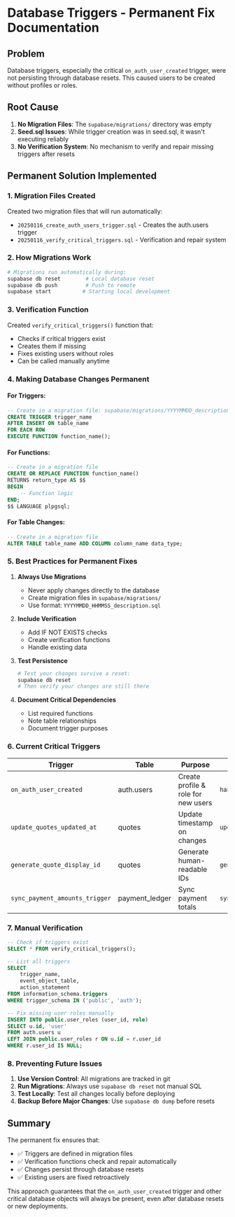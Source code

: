 # Database Triggers - Permanent Fix Documentation

## Problem
Database triggers, especially the critical `on_auth_user_created` trigger, were not persisting through database resets. This caused users to be created without profiles or roles.

## Root Cause
1. **No Migration Files**: The `supabase/migrations/` directory was empty
2. **Seed.sql Issues**: While trigger creation was in seed.sql, it wasn't executing reliably
3. **No Verification System**: No mechanism to verify and repair missing triggers after resets

## Permanent Solution Implemented

### 1. Migration Files Created
Created two migration files that will run automatically:
- `20250116_create_auth_users_trigger.sql` - Creates the auth.users trigger
- `20250116_verify_critical_triggers.sql` - Verification and repair system

### 2. How Migrations Work
```bash
# Migrations run automatically during:
supabase db reset        # Local database reset
supabase db push         # Push to remote
supabase start          # Starting local development
```

### 3. Verification Function
Created `verify_critical_triggers()` function that:
- Checks if critical triggers exist
- Creates them if missing
- Fixes existing users without roles
- Can be called manually anytime

### 4. Making Database Changes Permanent

#### For Triggers:
```sql
-- Create in a migration file: supabase/migrations/YYYYMMDD_description.sql
CREATE TRIGGER trigger_name 
AFTER INSERT ON table_name 
FOR EACH ROW 
EXECUTE FUNCTION function_name();
```

#### For Functions:
```sql
-- Create in a migration file
CREATE OR REPLACE FUNCTION function_name()
RETURNS return_type AS $$
BEGIN
    -- Function logic
END;
$$ LANGUAGE plpgsql;
```

#### For Table Changes:
```sql
-- Create in a migration file
ALTER TABLE table_name ADD COLUMN column_name data_type;
```

### 5. Best Practices for Permanent Fixes

1. **Always Use Migrations**
   - Never apply changes directly to the database
   - Create migration files in `supabase/migrations/`
   - Use format: `YYYYMMDD_HHMMSS_description.sql`

2. **Include Verification**
   - Add IF NOT EXISTS checks
   - Create verification functions
   - Handle existing data

3. **Test Persistence**
   ```bash
   # Test your changes survive a reset:
   supabase db reset
   # Then verify your changes are still there
   ```

4. **Document Critical Dependencies**
   - List required functions
   - Note table relationships
   - Document trigger purposes

### 6. Current Critical Triggers

| Trigger | Table | Purpose | Function |
|---------|-------|---------|----------|
| `on_auth_user_created` | auth.users | Create profile & role for new users | `handle_new_user()` |
| `update_quotes_updated_at` | quotes | Update timestamp on changes | `update_updated_at_column()` |
| `generate_quote_display_id` | quotes | Generate human-readable IDs | `generate_display_id()` |
| `sync_payment_amounts_trigger` | payment_ledger | Sync payment totals | `sync_quote_payment_amounts()` |

### 7. Manual Verification
```sql
-- Check if triggers exist
SELECT * FROM verify_critical_triggers();

-- List all triggers
SELECT 
    trigger_name,
    event_object_table,
    action_statement
FROM information_schema.triggers
WHERE trigger_schema IN ('public', 'auth');

-- Fix missing user roles manually
INSERT INTO public.user_roles (user_id, role)
SELECT u.id, 'user'
FROM auth.users u
LEFT JOIN public.user_roles r ON u.id = r.user_id
WHERE r.user_id IS NULL;
```

### 8. Preventing Future Issues

1. **Use Version Control**: All migrations are tracked in git
2. **Run Migrations**: Always use `supabase db reset` not manual SQL
3. **Test Locally**: Test all changes locally before deploying
4. **Backup Before Major Changes**: Use `supabase db dump` before resets

## Summary
The permanent fix ensures that:
- ✅ Triggers are defined in migration files
- ✅ Verification functions check and repair automatically
- ✅ Changes persist through database resets
- ✅ Existing users are fixed retroactively

This approach guarantees that the `on_auth_user_created` trigger and other critical database objects will always be present, even after database resets or new deployments.